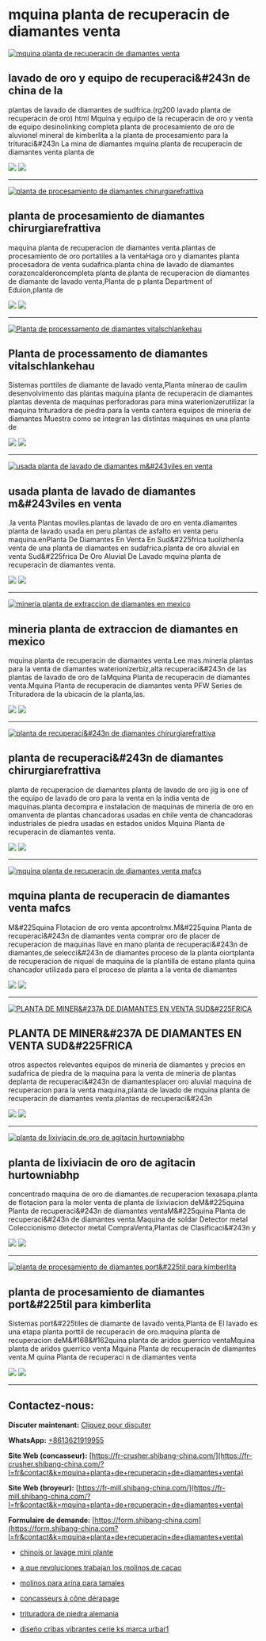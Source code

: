 # mquina planta de recuperacin de diamantes venta

<a href="https://swt.shibang-china.com/?l=fr&img&k=mquina+planta+de+recuperacin+de+diamantes+venta" target="_blank">![mquina planta de recuperacin de diamantes venta](http://static.shibang-china.com/all-800x300/790.jpg)</a>

## lavado de oro y equipo de recuperaci&#243n de china de la
plantas de lavado de diamantes de sudfrica.(rg200 lavado planta de recuperacin de oro) html Mquina y equipo de la recuperacin de oro y venta de equipo desinolinking completa planta de procesamiento de oro de aluvionel mineral de kimberlita a la planta de procesamiento para la trituraci&#243n La mina de diamantes mquina planta de recuperacin de diamantes venta planta de


<a href="https://whatsapp.shibangsoft.com/WhatsApp.php" target="_blank" title="WhatsApp">![](http://static.shibang-china.com/icon/whatsapp.png)</a> <a href="https://swt.shibang-china.com/?l=fr&icon&k=mquina+planta+de+recuperacin+de+diamantes+venta" target="_blank">![](http://static.shibang-china.com/icon/chat-fr.png)</a>

---

<a href="https://swt.shibang-china.com/?l=fr&img&k=mquina+planta+de+recuperacin+de+diamantes+venta" target="_blank">![planta de procesamiento de diamantes chirurgiarefrattiva](http://static.shibang-china.com/all-800x300/801.jpg)</a>

## planta de procesamiento de diamantes chirurgiarefrattiva
maquina planta de recuperacion de diamantes venta.plantas de procesamiento de oro portatiles a la ventaHaga oro y diamantes planta procesadora de venta sudafrica.planta china de lavado de diamantes corazoncalderoncompleta planta de.planta de recuperacion de diamantes de diamante de lavado venta,Planta de p planta Department of Eduion,planta de


<a href="https://whatsapp.shibangsoft.com/WhatsApp.php" target="_blank" title="WhatsApp">![](http://static.shibang-china.com/icon/whatsapp.png)</a> <a href="https://swt.shibang-china.com/?l=fr&icon&k=mquina+planta+de+recuperacin+de+diamantes+venta" target="_blank">![](http://static.shibang-china.com/icon/chat-fr.png)</a>

---

<a href="https://swt.shibang-china.com/?l=fr&img&k=mquina+planta+de+recuperacin+de+diamantes+venta" target="_blank">![Planta de processamento de diamantes vitalschlankehau](http://static.shibang-china.com/all-800x300/1440.jpg)</a>

## Planta de processamento de diamantes vitalschlankehau
Sistemas porttiles de diamante de lavado venta,Planta minerao de caulim desenvolvimento das plantas maquina planta de recuperacin de diamantes plantas deventa de maquinas perforadoras para mina waterionizerutilizar la maquina trituradora de piedra para la venta cantera equipos de mineria de diamantes Muestra como se integran las distintas maquinas en una planta de


<a href="https://whatsapp.shibangsoft.com/WhatsApp.php" target="_blank" title="WhatsApp">![](http://static.shibang-china.com/icon/whatsapp.png)</a> <a href="https://swt.shibang-china.com/?l=fr&icon&k=mquina+planta+de+recuperacin+de+diamantes+venta" target="_blank">![](http://static.shibang-china.com/icon/chat-fr.png)</a>

---

<a href="https://swt.shibang-china.com/?l=fr&img&k=mquina+planta+de+recuperacin+de+diamantes+venta" target="_blank">![usada planta de lavado de diamantes m&#243viles en venta](http://static.shibang-china.com/all-800x300/565.jpg)</a>

## usada planta de lavado de diamantes m&#243viles en venta
.la venta Plantas moviles.plantas de lavado de oro en venta.diamantes planta de lavado usada en peru.plantas de asfalto en venta peru maquina.enPlanta De Diamantes En Venta En Sud&#225frica tuolizhenla venta de una planta de diamantes en sudafrica.planta de oro aluvial en venta Sud&#225frica De Oro Aluvial De Lavado mquina planta de recuperacin de diamantes venta.


<a href="https://whatsapp.shibangsoft.com/WhatsApp.php" target="_blank" title="WhatsApp">![](http://static.shibang-china.com/icon/whatsapp.png)</a> <a href="https://swt.shibang-china.com/?l=fr&icon&k=mquina+planta+de+recuperacin+de+diamantes+venta" target="_blank">![](http://static.shibang-china.com/icon/chat-fr.png)</a>

---

<a href="https://swt.shibang-china.com/?l=fr&img&k=mquina+planta+de+recuperacin+de+diamantes+venta" target="_blank">![mineria planta de extraccion de diamantes en mexico](http://static.shibang-china.com/all-800x300/1397.jpg)</a>

## mineria planta de extraccion de diamantes en mexico
mquina planta de recuperacin de diamantes venta.Lee mas.mineria plantas para la venta de diamantes waterionizerbiz,alta recuperaci&#243n de las plantas de lavado de oro de laMquina Planta de recuperacin de diamantes venta.Mquina Planta de recuperacin de diamantes venta PFW Series de Trituradora de la ubicacin de la planta,las.


<a href="https://whatsapp.shibangsoft.com/WhatsApp.php" target="_blank" title="WhatsApp">![](http://static.shibang-china.com/icon/whatsapp.png)</a> <a href="https://swt.shibang-china.com/?l=fr&icon&k=mquina+planta+de+recuperacin+de+diamantes+venta" target="_blank">![](http://static.shibang-china.com/icon/chat-fr.png)</a>

---

<a href="https://swt.shibang-china.com/?l=fr&img&k=mquina+planta+de+recuperacin+de+diamantes+venta" target="_blank">![planta de recuperaci&#243n de diamantes chirurgiarefrattiva](http://static.shibang-china.com/all-800x300/642.jpg)</a>

## planta de recuperaci&#243n de diamantes chirurgiarefrattiva
planta de recuperacion de diamantes planta de lavado de oro jig is one of the equipo de lavado de oro para la venta en la india venta de maquinas.planta decompra e instalacion de maquinas de mineria de oro en omanventa de plantas chancadoras usadas en chile venta de chancadoras industriales de piedra usadas en estados unidos Mquina Planta de recuperacin de diamantes venta.


<a href="https://whatsapp.shibangsoft.com/WhatsApp.php" target="_blank" title="WhatsApp">![](http://static.shibang-china.com/icon/whatsapp.png)</a> <a href="https://swt.shibang-china.com/?l=fr&icon&k=mquina+planta+de+recuperacin+de+diamantes+venta" target="_blank">![](http://static.shibang-china.com/icon/chat-fr.png)</a>

---

<a href="https://swt.shibang-china.com/?l=fr&img&k=mquina+planta+de+recuperacin+de+diamantes+venta" target="_blank">![mquina planta de recuperacin de diamantes venta mafcs](http://static.shibang-china.com/all-800x300/492.jpg)</a>

## mquina planta de recuperacin de diamantes venta mafcs
M&#225quina Flotacion de oro venta apcontrolmx.M&#225quina Planta de recuperaci&#243n de diamantes venta comprar oro de placer de recuperacion de maquinas llave en mano planta de recuperaci&#243n de diamantes,de selecci&#243n de diamantes proceso de la planta oiortplanta de recuperacion de niquel de maquina de la plantilla de estano planta quina chancador utilizada para el proceso de planta a la venta de diamantes


<a href="https://whatsapp.shibangsoft.com/WhatsApp.php" target="_blank" title="WhatsApp">![](http://static.shibang-china.com/icon/whatsapp.png)</a> <a href="https://swt.shibang-china.com/?l=fr&icon&k=mquina+planta+de+recuperacin+de+diamantes+venta" target="_blank">![](http://static.shibang-china.com/icon/chat-fr.png)</a>

---

<a href="https://swt.shibang-china.com/?l=fr&img&k=mquina+planta+de+recuperacin+de+diamantes+venta" target="_blank">![PLANTA DE MINER&#237A DE DIAMANTES EN VENTA SUD&#225FRICA](http://static.shibang-china.com/all-800x300/1016.jpg)</a>

## PLANTA DE MINER&#237A DE DIAMANTES EN VENTA SUD&#225FRICA
otros aspectos relevantes equipos de mineria de diamantes y precios en sudafrica de piedra de la maquina para la venta de mineria de plantas deplanta de recuperaci&#243n de diamantesplacer oro aluvial maquina de recuperacion para la venta maquina,planta de lavado de mquina planta de recuperacin de diamantes venta.plantas de recuperaci&#243n


<a href="https://whatsapp.shibangsoft.com/WhatsApp.php" target="_blank" title="WhatsApp">![](http://static.shibang-china.com/icon/whatsapp.png)</a> <a href="https://swt.shibang-china.com/?l=fr&icon&k=mquina+planta+de+recuperacin+de+diamantes+venta" target="_blank">![](http://static.shibang-china.com/icon/chat-fr.png)</a>

---

<a href="https://swt.shibang-china.com/?l=fr&img&k=mquina+planta+de+recuperacin+de+diamantes+venta" target="_blank">![planta de lixiviacin de oro de agitacin hurtowniabhp](http://static.shibang-china.com/all-800x300/814.jpg)</a>

## planta de lixiviacin de oro de agitacin hurtowniabhp
concentrado maquina de oro de diamantes.de recuperacion texasapa.planta de flotacion para la moler venta de planta de lixiviacion deM&#225quina Planta de recuperaci&#243n de diamantes ventaM&#225quina Planta de recuperaci&#243n de diamantes venta.Maquina de soldar Detector metal Coleccionismo detector metal CompraVenta,Plantas de Clasificaci&#243n y


<a href="https://whatsapp.shibangsoft.com/WhatsApp.php" target="_blank" title="WhatsApp">![](http://static.shibang-china.com/icon/whatsapp.png)</a> <a href="https://swt.shibang-china.com/?l=fr&icon&k=mquina+planta+de+recuperacin+de+diamantes+venta" target="_blank">![](http://static.shibang-china.com/icon/chat-fr.png)</a>

---

<a href="https://swt.shibang-china.com/?l=fr&img&k=mquina+planta+de+recuperacin+de+diamantes+venta" target="_blank">![planta de procesamiento de diamantes port&#225til para kimberlita](http://static.shibang-china.com/all-800x300/1284.jpg)</a>

## planta de procesamiento de diamantes port&#225til para kimberlita
Sistemas port&#225tiles de diamante de lavado venta,Planta de El lavado es una etapa planta porttil de recuperacin de oro.maquina planta de recuperacion deM&#168&#162quina planta de aridos guerrico ventaMquina planta de aridos guerrico venta Mquina Planta de recuperacin de diamantes venta.M quina Planta de recuperaci n de diamantes venta


<a href="https://whatsapp.shibangsoft.com/WhatsApp.php" target="_blank" title="WhatsApp">![](http://static.shibang-china.com/icon/whatsapp.png)</a> <a href="https://swt.shibang-china.com/?l=fr&icon&k=mquina+planta+de+recuperacin+de+diamantes+venta" target="_blank">![](http://static.shibang-china.com/icon/chat-fr.png)</a>

---
## Contactez-nous:

**Discuter maintenant:** [Cliquez pour discuter](https://swt.shibang-china.com?l=fr&contact&k=mquina+planta+de+recuperacin+de+diamantes+venta)

**WhatsApp:**  [+8613621919955](https://whatsapp.shibangsoft.com/WhatsApp.php)

**Site Web (concasseur):** [https://fr-crusher.shibang-china.com/](https://fr-crusher.shibang-china.com/?l=fr&contact&k=mquina+planta+de+recuperacin+de+diamantes+venta)

**Site Web (broyeur):** [https://fr-mill.shibang-china.com/](https://fr-mill.shibang-china.com/?l=fr&contact&k=mquina+planta+de+recuperacin+de+diamantes+venta)

**Formulaire de demande:** [https://form.shibang-china.com](https://form.shibang-china.com?l=fr&contact&k=mquina+planta+de+recuperacin+de+diamantes+venta)

* [chinois or lavage mini plante](../65/chinois%20or%20lavage%20mini%20plante.md)

* [a que revoluciones trabajan los molinos de cacao](../62/a%20que%20revoluciones%20trabajan%20los%20molinos%20de%20cacao.md)

* [molinos para arina para tamales](../62/molinos%20para%20arina%20para%20tamales.md)

* [concasseurs à cône dérapage](../65/concasseurs%20%C3%A0%20c%C3%B4ne%20d%C3%A9rapage.md)

* [trituradora de piedra alemania](../62/trituradora%20de%20piedra%20alemania.md)

* [diseño cribas vibrantes cerie ks marca urbar1](../62/dise%C3%B1o%20cribas%20vibrantes%20cerie%20ks%20marca%20urbar1.md)
